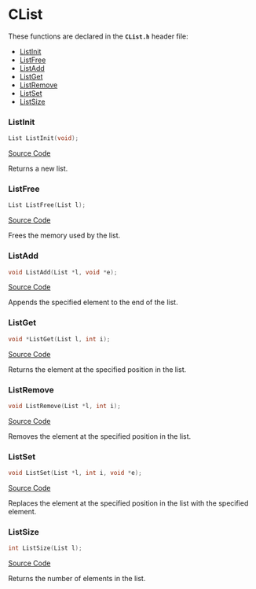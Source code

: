 # CList

These functions are declared in the **```CList.h```** header file:

* [ListInit](#ListInit)
* [ListFree](#ListFree)
* [ListAdd](#ListAdd)
* [ListGet](#ListGet)
* [ListRemove](#ListRemove)
* [ListSet](#ListSet)
* [ListSize](#ListSize)

### ListInit

```c
List ListInit(void);
```

[Source Code](https://github.com/EdsonOnildoJR/CPack/blob/d7360aeab7d9f135db6c2c9460d9a78c44bc179d/src/CPack/CList/CList.c#L12)

Returns a new list.

### ListFree
```c
List ListFree(List l);
```

[Source Code](https://github.com/EdsonOnildoJR/CPack/blob/d7360aeab7d9f135db6c2c9460d9a78c44bc179d/src/CPack/CList/CList.c#L29)

Frees the memory used by the list.

### ListAdd

```c
void ListAdd(List *l, void *e);
```

[Source Code](https://github.com/EdsonOnildoJR/CPack/blob/d7360aeab7d9f135db6c2c9460d9a78c44bc179d/src/CPack/CList/CList.c#L37)

Appends the specified element to the end of the list.

### ListGet

```c
void *ListGet(List l, int i);
```

[Source Code](https://github.com/EdsonOnildoJR/CPack/blob/d7360aeab7d9f135db6c2c9460d9a78c44bc179d/src/CPack/CList/CList.c#L43)

Returns the element at the specified position in the list.

### ListRemove

```c
void ListRemove(List *l, int i);
```

[Source Code](https://github.com/EdsonOnildoJR/CPack/blob/d7360aeab7d9f135db6c2c9460d9a78c44bc179d/src/CPack/CList/CList.c#L48)

Removes the element at the specified position in the list.

### ListSet

```c
void ListSet(List *l, int i, void *e);
```

[Source Code](https://github.com/EdsonOnildoJR/CPack/blob/d7360aeab7d9f135db6c2c9460d9a78c44bc179d/src/CPack/CList/CList.c#L54)

Replaces the element at the specified position in the list with the specified element.

### ListSize

```c
int ListSize(List l);
```

[Source Code](https://github.com/EdsonOnildoJR/CPack/blob/d7360aeab7d9f135db6c2c9460d9a78c44bc179d/src/CPack/CList/CList.c#L59)

Returns the number of elements in the list.